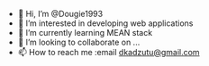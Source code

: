 - 👋 Hi, I’m @Dougie1993
- 👀 I’m interested in developing web applications 
- 🌱 I’m currently learning MEAN stack 
- 💞️ I’m looking to collaborate on ...
- 📫 How to reach me :email dkadzutu@gmail.com

<!---
Dougie1993/Dougie1993 is a ✨ special ✨ repository because its `README.md` (this file) appears on your GitHub profile.
You can click the Preview link to take a look at your changes.
--->
